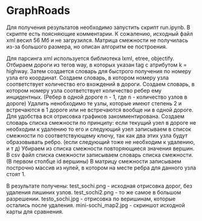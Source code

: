 # GraphRoads
Для получения результатов необходимо запустить скрипт run.ipynb.
В скрипте есть поясняющие комментарии. К сожалению, исходный файл xml весил 56 Мб и не загрузился. Матрица смежности не получилась из-за большого размера, но описан алгоритм ее построения.

Для парсинга xml используется библиотека lxml, etree, objectify. 
Отбираем дороги из тегов way, в которых указан tag с атрибутом k = highway. 
Затем создается словарь для быстрого получения по номеру узла его координат.
Создаем словарь, в котором номеру узла соответствует количество его вхождений в дороги.
Создаем словарь, в котором номеру узла соответствует количество ребер ему инцидентных. (Ребер в одной дороге n - 1, где n - количество узлов в дороге)
Удалить ненобходимо те узлы, которые имеют степень 2 и встречаются в 1 дороге или не встречаются вообще ни в одной дороге.
Для удобства вся отрисовка графиков закомментирована. 
Создаем словарь списка смежности по принципу: если текущий узел в дороге не необходим к удалению то его и следующий узел записываем в список смежности по соответствующему ключу, так как два этих узла будут образовывать ребро. (если следующий тоже не необходим к удалению, и т д)
Убираем из списка смежности повторяющиеся значения вершин. 
В csv файл списка смежности записываем словарь списка смежности. (В первом столбце id вершины)
В матрицу смежности записываем построчно массив из нулей, в котором на месте ребра для данного узла стоят 1.

В результате получены: 
test_sochi.png - исходная отрисовка дорог, без удаления лишиних узлов.
test_sochi2.png - то же самое в большом разрешении.
testo_sochi.jpg - отрисовка по веришинам, которые остались после удаления.
mini-sochi_map2.jpg - скриншот исходной карты для сравнения.
